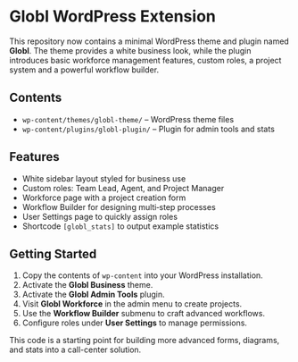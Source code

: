 # Globl WordPress Extension

This repository now contains a minimal WordPress theme and plugin named **Globl**. The theme provides a white business look, while the plugin introduces basic workforce management features, custom roles, a project system and a powerful workflow builder.

## Contents
- `wp-content/themes/globl-theme/` – WordPress theme files
- `wp-content/plugins/globl-plugin/` – Plugin for admin tools and stats

## Features
- White sidebar layout styled for business use
- Custom roles: Team Lead, Agent, and Project Manager
- Workforce page with a project creation form
- Workflow Builder for designing multi‑step processes
- User Settings page to quickly assign roles
- Shortcode `[globl_stats]` to output example statistics

## Getting Started
1. Copy the contents of `wp-content` into your WordPress installation.
2. Activate the **Globl Business** theme.
3. Activate the **Globl Admin Tools** plugin.
4. Visit **Globl Workforce** in the admin menu to create projects.
5. Use the **Workflow Builder** submenu to craft advanced workflows.
6. Configure roles under **User Settings** to manage permissions.

This code is a starting point for building more advanced forms, diagrams, and stats into a call-center solution.

